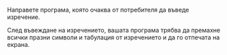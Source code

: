 Направете програма, която очаква от потребителя да въведе изречение.

След въвеждане на изречението, вашата програма трябва да премахне всички
празни символи и табулация от изречението и да го отпечата на екрана.
